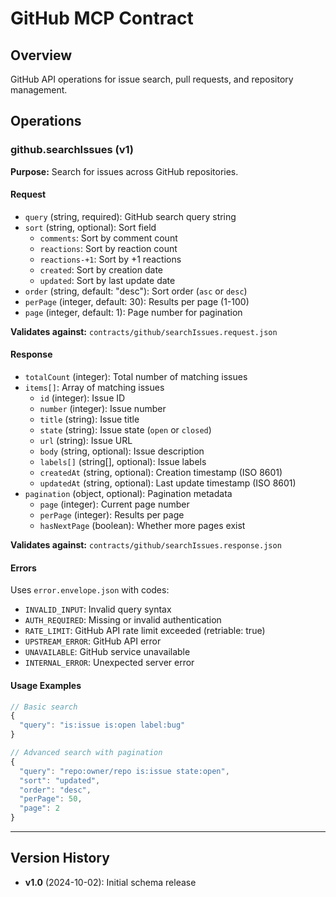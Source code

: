 # GitHub MCP Contract

## Overview
GitHub API operations for issue search, pull requests, and repository management.

## Operations

### github.searchIssues (v1)
**Purpose:** Search for issues across GitHub repositories.

#### Request
- `query` (string, required): GitHub search query string
- `sort` (string, optional): Sort field
  - `comments`: Sort by comment count
  - `reactions`: Sort by reaction count
  - `reactions-+1`: Sort by +1 reactions
  - `created`: Sort by creation date
  - `updated`: Sort by last update date
- `order` (string, default: "desc"): Sort order (`asc` or `desc`)
- `perPage` (integer, default: 30): Results per page (1-100)
- `page` (integer, default: 1): Page number for pagination

**Validates against:** `contracts/github/searchIssues.request.json`

#### Response
- `totalCount` (integer): Total number of matching issues
- `items[]`: Array of matching issues
  - `id` (integer): Issue ID
  - `number` (integer): Issue number
  - `title` (string): Issue title
  - `state` (string): Issue state (`open` or `closed`)
  - `url` (string): Issue URL
  - `body` (string, optional): Issue description
  - `labels[]` (string[], optional): Issue labels
  - `createdAt` (string, optional): Creation timestamp (ISO 8601)
  - `updatedAt` (string, optional): Last update timestamp (ISO 8601)
- `pagination` (object, optional): Pagination metadata
  - `page` (integer): Current page number
  - `perPage` (integer): Results per page
  - `hasNextPage` (boolean): Whether more pages exist

**Validates against:** `contracts/github/searchIssues.response.json`

#### Errors
Uses `error.envelope.json` with codes:
- `INVALID_INPUT`: Invalid query syntax
- `AUTH_REQUIRED`: Missing or invalid authentication
- `RATE_LIMIT`: GitHub API rate limit exceeded (retriable: true)
- `UPSTREAM_ERROR`: GitHub API error
- `UNAVAILABLE`: GitHub service unavailable
- `INTERNAL_ERROR`: Unexpected server error

#### Usage Examples
```typescript
// Basic search
{
  "query": "is:issue is:open label:bug"
}

// Advanced search with pagination
{
  "query": "repo:owner/repo is:issue state:open",
  "sort": "updated",
  "order": "desc",
  "perPage": 50,
  "page": 2
}
```

---

## Version History
- **v1.0** (2024-10-02): Initial schema release
